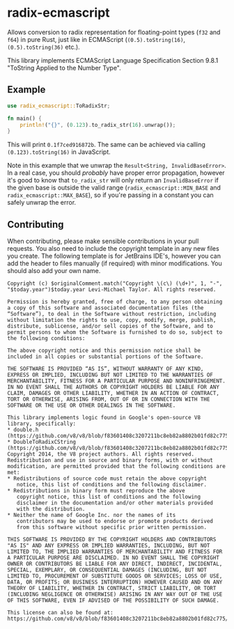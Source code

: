 # radix-ecmascript
Allows conversion to radix representation for floating-point types (`f32` and `f64`) in pure Rust,
just like in ECMAScript (`(0.5).toString(16)`, `(0.5).toString(36)` etc.).

This library implements ECMAScript Language Specification Section 9.8.1 "ToString Applied to the Number Type".

## Example
```rust
use radix_ecmascript::ToRadixStr;

fn main() {
    println!("{}", (0.123).to_radix_str(16).unwrap());
}
```
This will print `0.1f7ced916872b`. The same can be achieved via calling `(0.123).toString(16)` in JavaScript.

Note in this example that we unwrap the `Result<String, InvalidBaseError>`. In a real case, you should *probably*
have proper error propagation, however it's good to know that `to_radix_str` will only return an `InvalidBaseError`
if the given base is outside the valid range (`radix_ecmascript::MIN_BASE` and `radix_ecmascript::MAX_BASE`),
so if you're passing in a constant you can safely unwrap the error.

## Contributing
When contributing, please make sensible contributions in your pull requests. You also need to include the copyright
template in any new files you create. The following template is for JetBrains IDE's, however you can add the header
to files manually (if required) with minor modifications. You should also add your own name.

```
Copyright (c) $originalComment.match("Copyright \(c\) (\d+)", 1, "-", "$today.year")$today.year Levi-Michael Taylor. All rights reserved.

Permission is hereby granted, free of charge, to any person obtaining a copy of this software and associated documentation files (the “Software”), to deal in the Software without restriction, including without limitation the rights to use, copy, modify, merge, publish, distribute, sublicense, and/or sell copies of the Software, and to permit persons to whom the Software is furnished to do so, subject to the following conditions:

The above copyright notice and this permission notice shall be included in all copies or substantial portions of the Software.

THE SOFTWARE IS PROVIDED “AS IS”, WITHOUT WARRANTY OF ANY KIND, EXPRESS OR IMPLIED, INCLUDING BUT NOT LIMITED TO THE WARRANTIES OF MERCHANTABILITY, FITNESS FOR A PARTICULAR PURPOSE AND NONINFRINGEMENT. IN NO EVENT SHALL THE AUTHORS OR COPYRIGHT HOLDERS BE LIABLE FOR ANY CLAIM, DAMAGES OR OTHER LIABILITY, WHETHER IN AN ACTION OF CONTRACT, TORT OR OTHERWISE, ARISING FROM, OUT OF OR IN CONNECTION WITH THE SOFTWARE OR THE USE OR OTHER DEALINGS IN THE SOFTWARE.

This library implements logic found in Google's open-source V8 library, specifically:
* double.h (https://github.com/v8/v8/blob/f83601408c3207211bc8eb82a8802b01fd82c775/src/numbers/double.h)
* DoubleToRadixCString (https://github.com/v8/v8/blob/f83601408c3207211bc8eb82a8802b01fd82c775/src/numbers/conversions.cc#L1269)
Copyright 2014, the V8 project authors. All rights reserved.
Redistribution and use in source and binary forms, with or without
modification, are permitted provided that the following conditions are
met:
* Redistributions of source code must retain the above copyright
   notice, this list of conditions and the following disclaimer.
* Redistributions in binary form must reproduce the above
   copyright notice, this list of conditions and the following
   disclaimer in the documentation and/or other materials provided
   with the distribution.
* Neither the name of Google Inc. nor the names of its
   contributors may be used to endorse or promote products derived
   from this software without specific prior written permission.

THIS SOFTWARE IS PROVIDED BY THE COPYRIGHT HOLDERS AND CONTRIBUTORS
"AS IS" AND ANY EXPRESS OR IMPLIED WARRANTIES, INCLUDING, BUT NOT
LIMITED TO, THE IMPLIED WARRANTIES OF MERCHANTABILITY AND FITNESS FOR
A PARTICULAR PURPOSE ARE DISCLAIMED. IN NO EVENT SHALL THE COPYRIGHT
OWNER OR CONTRIBUTORS BE LIABLE FOR ANY DIRECT, INDIRECT, INCIDENTAL,
SPECIAL, EXEMPLARY, OR CONSEQUENTIAL DAMAGES (INCLUDING, BUT NOT
LIMITED TO, PROCUREMENT OF SUBSTITUTE GOODS OR SERVICES; LOSS OF USE,
DATA, OR PROFITS; OR BUSINESS INTERRUPTION) HOWEVER CAUSED AND ON ANY
THEORY OF LIABILITY, WHETHER IN CONTRACT, STRICT LIABILITY, OR TORT
(INCLUDING NEGLIGENCE OR OTHERWISE) ARISING IN ANY WAY OUT OF THE USE
OF THIS SOFTWARE, EVEN IF ADVISED OF THE POSSIBILITY OF SUCH DAMAGE.

This license can also be found at: https://github.com/v8/v8/blob/f83601408c3207211bc8eb82a8802b01fd82c775/LICENSE
```
